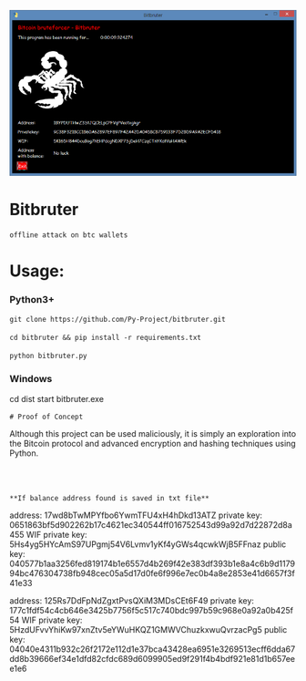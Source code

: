 
![Imgur](bitbruter.png)


# Bitbruter
```
offline attack on btc wallets

```

# Usage:
### Python3+

```
git clone https://github.com/Py-Project/bitbruter.git

cd bitbruter && pip install -r requirements.txt

python bitbruter.py

```
### Windows

cd dist
start bitbruter.exe
```
# Proof of Concept
```
Although this project can be used maliciously, it is simply an exploration into the Bitcoin protocol and advanced encryption and hashing techniques using Python.
```



**If balance address found is saved in txt file**
```
address: 17wd8bTwMPYfbo6YwmTFU4xH4hDkd13ATZ
private key: 0651863bf5d902262b17c4621ec340544ff016752543d99a92d7d22872d8a455
WIF private key: 5Hs4yg5HYcAmS97UPgmj54V6Lvmv1yKf4yGWs4qcwkWjB5FFnaz
public key: 040577b1aa3256fed819174b1e6557d4b269f42e383df393b1e8a4c6b9d117994bc476304738fb948cec05a5d17d0fe6f996e7ec0b4a8e2853e41d6657f3f41e33



address: 125Rs7DdFpNdZgxtPvsQXiM3MDsCEt6F49
private key: 177c1fdf54c4cb646e3425b7756f5c517c740bdc997b59c968e0a92a0b425f54
WIF private key: 5HzdUFvvYhiKw97xnZtv5eYWuHKQZ1GMWVChuzkxwuQvrzacPg5
public key: 04040e4311b932c26f2172e112d1e37bca43428ea6951e3269513ecff6dda67dd8b39666ef34e1dfd82cfdc689d6099905ed9f291f4b4bdf921e81d1b657eee1e6
```
